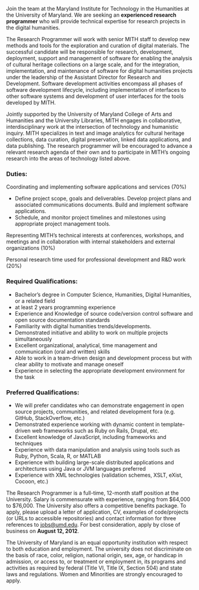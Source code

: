 Join the team at the Maryland Institute for Technology in the Humanities at the University of Maryland. We are seeking an **experienced research programmer** who will provide technical expertise for research projects in the digital humanities.

The Research Programmer will work with senior MITH staff to develop new methods and tools for the exploration and curation of digital materials. The successful candidate will be responsible for research, development, deployment, support and management of software for enabling the analysis of cultural heritage collections on a large scale, and for the integration, implementation, and maintenance of software for digital humanities projects under the leadership of the Assistant Director for Research and Development. Software development activities encompass all phases of software development lifecycle, including implementation of interfaces to other software systems and development of user interfaces for the tools developed by MITH.

Jointly supported by the University of Maryland College of Arts and Humanities and the University Libraries, MITH engages in collaborative, interdisciplinary work at the intersection of technology and humanistic inquiry. MITH specializes in text and image analytics for cultural heritage collections, data curation, digital preservation, linked data applications, and data publishing. The research programmer will be encouraged to advance a relevant research agenda of their own and to participate in MITH’s ongoing research into the areas of technology listed above.

### Duties:

Coordinating and implementing software applications and services (70%)

- Define project scope, goals and deliverables. Develop project plans and associated communications documents. Build and implement software applications.
- Schedule, and monitor project timelines and milestones using appropriate project management tools.

Representing MITH’s technical interests at conferences, workshops, and meetings and in collaboration with internal stakeholders and external organizations (10%)

Personal research time used for professional development and R&D work (20%)

### Required Qualifications:

- Bachelor’s degree in Computer Science, Humanities, Digital Humanities, or a related field
- at least 2 years programming experience
- Experience and Knowledge of source code/version control software and open source documentation standards
- Familiarity with digital humanities trends/developments.
- Demonstrated initiative and ability to work on multiple projects simultaneously
- Excellent organizational, analytical, time management and communication (oral and written) skills
- Able to work in a team-driven design and development process but with clear ability to motivate and manage oneself
- Experience in selecting the appropriate development environment for the task

### Preferred Qualifications:

- We will prefer candidates who can demonstrate engagement in open source projects, communities, and related development fora (e.g. GitHub, StackOverflow, etc.)
- Demonstrated experience working with dynamic content in template-driven web frameworks such as Ruby on Rails, Drupal, etc.
- Excellent knowledge of JavaScript, including frameworks and techniques
- Experience with data manipulation and analysis using tools such as Ruby, Python, Scala, R, or MATLAB
- Experience with building large-scale distributed applications and architectures using Java or JVM languages preferred
- Experience with XML technologies (validation schemes, XSLT, eXist, Cocoon, etc.)

The Research Programmer is a full-time, 12-month staff position at the University. Salary is commensurate with experience, ranging from $64,000 to $76,000. The University also offers a competitive benefits package. To apply, please upload a letter of application, CV, examples of code/projects (or URLs to accessible repositories) and contact information for three references to [jobs@umd.edu](mailto:jobs@umd.edu). For best consideration, apply by close of business on **August 12, 2012**.

The University of Maryland is an equal opportunity institution with respect to both education and employment. The university does not discriminate on the basis of race, color, religion, national origin, sex, age, or handicap in admission, or access to, or treatment or employment in, its programs and activities as required by federal (Title VI, Title IX, Section 504) and state laws and regulations. Women and Minorities are strongly encouraged to apply.